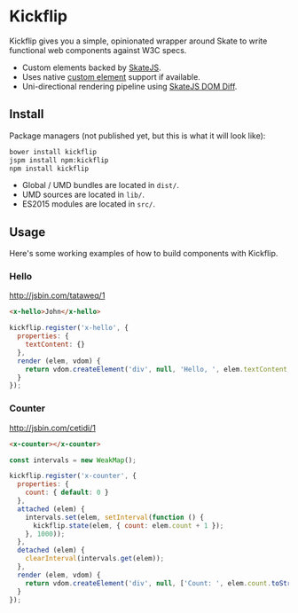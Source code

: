 # Kickflip

Kickflip gives you a simple, opinionated wrapper around Skate to write functional web components against W3C specs.

- Custom elements backed by [SkateJS](https://github.com/skatejs/skatejs).
- Uses native [custom element](http://w3c.github.io/webcomponents/spec/custom/) support if available.
- Uni-directional rendering pipeline using [SkateJS DOM Diff](https://github.com/skatejs-dom-diff).



## Install

Package managers (not published yet, but this is what it will look like):

```sh
bower install kickflip
jspm install npm:kickflip
npm install kickflip
```

- Global / UMD bundles are located in `dist/`.
- UMD sources are located in `lib/`.
- ES2015 modules are located in `src/`.



## Usage

Here's some working examples of how to build components with Kickflip.



### Hello

http://jsbin.com/tataweq/1

```html
<x-hello>John</x-hello>
```

```js
kickflip.register('x-hello', {
  properties: {
    textContent: {}
  },
  render (elem, vdom) {
    return vdom.createElement('div', null, 'Hello, ', elem.textContent, '!');
  }
});
```



### Counter

http://jsbin.com/cetidi/1

```html
<x-counter></x-counter>
```

```js
const intervals = new WeakMap();

kickflip.register('x-counter', {
  properties: {
    count: { default: 0 }
  },
  attached (elem) {
    intervals.set(elem, setInterval(function () {
      kickflip.state(elem, { count: elem.count + 1 });
    }, 1000));
  },
  detached (elem) {
    clearInterval(intervals.get(elem));
  },
  render (elem, vdom) {
    return vdom.createElement('div', null, ['Count: ', elem.count.toString()]);
  }
});
```